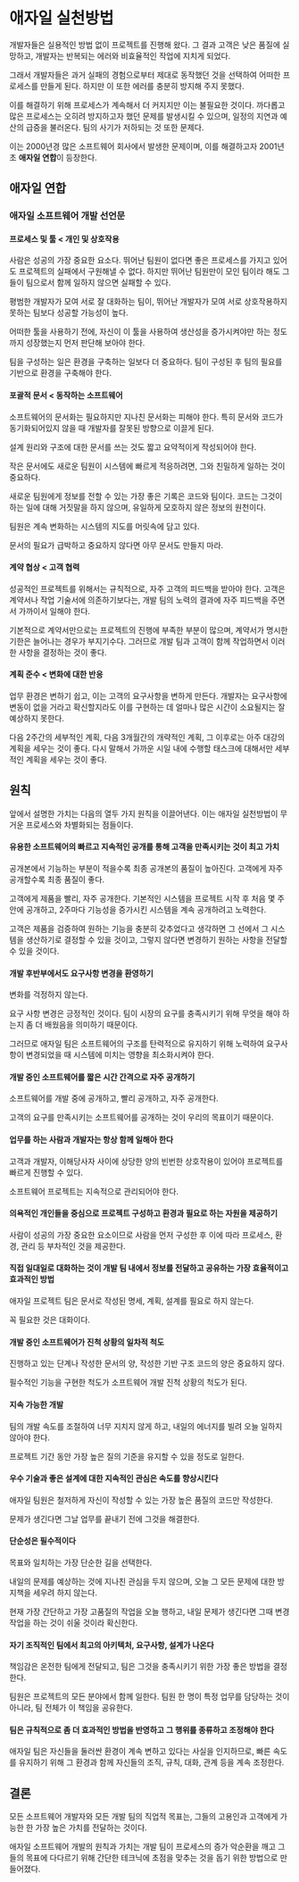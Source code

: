 # 애자일 실천방법

개발자들은 실용적인 방법 없이 프로젝트를 진행해 왔다. 그 결과 고객은 낮은 품질에 실망하고, 개발자는 반복되는 에러와 비효율적인 작업에 지치게 되었다.

그래서 개발자들은 과거 실패의 경험으로부터 제대로 동작했던 것을 선택하여 어떠한 프로세스를 만들게 된다. 하지만 이 또한 에러를 충분히 방지해 주지 못했다.

이를 해결하기 위해 프로세스가 계속해서 더 커지지만 이는 불필요한 것이다. 까다롭고 많은 프로세스는 오히려 방지하고자 했던 문제를 발생시킬 수 있으며, 일정의 지연과 예산의 급증을 불러온다. 팀의 사기가 저하되는 것 또한 문제다.

이는 2000년경 많은 소프트웨어 회사에서 발생한 문제이며, 이를 해결하고자 2001년 초 **애자일 연합**이 등장한다.

## 애자일 연합

### 애자일 소프트웨어 개발 선언문

#### 프로세스 및 툴 < 개인 및 상호작용

사람은 성공의 가장 중요한 요소다. 뛰어난 팀원이 없다면 좋은 프로세스를 가지고 있어도 프로젝트의 실패에서 구원해낼 수 없다. 하지만 뛰어난 팀원만이 모인 팀이라 해도 그들이 팀으로서 함께 일하지 않으면 실패할 수 있다.

평범한 개발자가 모여 서로 잘 대화하는 팀이, 뛰어난 개발자가 모여 서로 상호작용하지 못하는 팀보다 성공할 가능성이 높다.

어떠한 툴을 사용하기 전에, 자신이 이 툴을 사용하여 생산성을 증가시켜야만 하는 정도까지 성장했는지 먼저 판단해 보아야 한다.

팀을 구성하는 일은 환경을 구축하는 일보다 더 중요하다. 팀이 구성된 후 팀의 필요를 기반으로 환경을 구축해야 한다.

#### 포괄적 문서 < 동작하는 소프트웨어

소프트웨어의 문서화는 필요하지만 지나친 문서화는 피해야 한다. 특히 문서와 코드가 동기화되어있지 않을 때 개발자를 잘못된 방향으로 이끌게 된다.

설계 원리와 구조에 대한 문서를 쓰는 것도 짧고 요약적이게 작성되어야 한다.

작은 문서에도 새로운 팀원이 시스템에 빠르게 적응하려면, 그와 친밀하게 일하는 것이 중요하다.

새로운 팀원에게 정보를 전할 수 있는 가장 좋은 기록은 코드와 팀이다. 코드는 그것이 하는 일에 대해 거짓말을 하지 않으며, 유일하게 모호하지 않은 정보의 원천이다.

팀원은 계속 변화하는 시스템의 지도를 머릿속에 담고 있다.

문서의 필요가 급박하고 중요하지 않다면 아무 문서도 만들지 마라.

#### 계약 협상 < 고객 협력

성공적인 프로젝트를 위해서는 규칙적으로, 자주 고객의 피드백을 받아야 한다. 고객은 계약서나 작업 기술서에 의존하기보다는, 개발 팀의 노력의 결과에 자주 피드백을 주면서 가까이서 일해야 한다.

기본적으로 계약서만으로는 프로젝트의 진행에 부족한 부분이 많으며, 계약서가 명시한 기한은 늘어나는 경우가 부지기수다. 그러므로 개발 팀과 고객이 함께 작업하면서 이러한 사항을 결정하는 것이 좋다.

#### 계획 준수 < 변화에 대한 반응

업무 환경은 변하기 쉽고, 이는 고객의 요구사항을 변하게 만든다. 개발자는 요구사항에 변동이 없을 거라고 확신할지라도 이를 구현하는 데 얼마나 많은 시간이 소요될지는 잘 예상하지 못한다.

다음 2주간의 세부적인 계획, 다음 3개월간의 개략적인 계획, 그 이후로는 아주 대강의 계획을 세우는 것이 좋다. 다시 말해서 가까운 시일 내에 수행할 태스크에 대해서만 세부적인 계획을 세우는 것이 좋다.

## 원칙

앞에서 설명한 가치는 다음의 열두 가지 원칙을 이끌어낸다. 이는 애자일 실천방법이 무거운 프로세스와 차별화되는 점들이다.

#### 유용한 소프트웨어의 빠르고 지속적인 공개를 통해 고객을 만족시키는 것이 최고 가치

공개본에서 기능하는 부분이 적을수록 최종 공개본의 품질이 높아진다. 고객에게 자주 공개할수록 최종 품질이 좋다.

고객에게 제품을 빨리, 자주 공개한다. 기본적인 시스템을 프로젝트 시작 후 처음 몇 주 안에 공개하고, 2주마다 기능성을 증가시킨 시스템을 계속 공개하려고 노력한다.

고객은 제품을 검증하여 원하는 기능을 충분히 갖추었다고 생각하면 그 선에서 그 시스템을 생산하기로 결정할 수 있을 것이고, 그렇지 않다면 변경하기 원하는 사항을 전달할 수 있을 것이다.

#### 개발 후반부에서도 요구사항 변경을 환영하기

변화를 걱정하지 않는다. 

요구 사항 변경은 긍정적인 것이다. 팀이 시장의 요구를 충족시키기 위해 무엇을 해야 하는지 좀 더 배웠음을 의미하기 때문이다.

그러므로 애자일 팀은 소프트웨어의 구조를 탄력적으로 유지하기 위해 노력하여 요구사항이 변경되었을 때 시스템에 미치는 영향을 최소화시켜야 한다.

#### 개발 중인 소프트웨어를 짧은 시간 간격으로 자주 공개하기

소프트웨어를 개발 중에 공개하고, 빨리 공개하고, 자주 공개한다.

고객의 요구를 만족시키는 소프트웨어를 공개하는 것이 우리의 목표이기 때문이다.

#### 업무를 하는 사람과 개발자는 항상 함께 일해아 한다

고객과 개발자, 이해당사자 사이에 상당한 양의 빈번한 상호작용이 있어야 프로젝트를 빠르게 진행할 수 있다.

소프트웨어 프로젝트는 지속적으로 관리되어야 한다.

#### 의욕적인 개인들을 중심으로 프로젝트 구성하고 환경과 필요로 하는 자원을 제공하기

사람이 성공의 가장 중요한 요소이므로 사람을 먼저 구성한 후 이에 따라 프로세스, 환경, 관리 등 부차적인 것을 제공한다.

#### 직접 일대일로 대화하는 것이 개발 팀 내에서 정보를 전달하고 공유하는 가장 효율적이고 효과적인 방법

애자일 프로젝트 팀은 문서로 작성된 명세, 계획, 설계를 필요로 하지 않는다. 

꼭 필요한 것은 대화이다.

#### 개발 중인 소프트웨어가 진척 상황의 일차적 척도

진행하고 있는 단계나 작성한 문서의 양, 작성한 기반 구조 코드의 양은 중요하지 않다.

필수적인 기능을 구현한 척도가 소프트웨어 개발 진척 상황의 척도가 된다.

#### 지속 가능한 개발

팀의 개발 속도를 조절하여 너무 지치지 않게 하고, 내일의 에너지를 빌려 오늘 일하지 않아야 한다.

프로젝트 기간 동안 가장 높은 질의 기준을 유지할 수 있을 정도로 일한다.

#### 우수 기술과 좋은 설계에 대한 지속적인 관심은 속도를 향상시킨다

애자일 팀원은 철저하게 자신이 작성할 수 있는 가장 높은 품질의 코드만 작성한다.

문제가 생긴다면 그날 업무를 끝내기 전에 그것을 해결한다.

#### 단순성은 필수적이다

목표와 일치하는 가장 단순한 길을 선택한다.

내일의 문제를 예상하는 것에 지나친 관심을 두지 않으며, 오늘 그 모든 문제에 대한 방지책을 세우려 하지 않는다.

현재 가장 간단하고 가장 고품질의 작업을 오늘 행하고, 내일 문제가 생긴다면 그때 변경 작업을 하는 것이 쉬울 것이라 확신한다.

#### 자기 조직적인 팀에서 최고의 아키텍처, 요구사항, 설계가 나온다

책임감은 온전한 팀에게 전달되고, 팀은 그것을 충족시키기 위한 가장 좋은 방법을 결정한다.

팀원은 프로젝트의 모든 분야에서 함께 일한다. 팀원 한 명이 특정 업무를 담당하는 것이 아니라, 팀 전체가 이 책임을 공유한다.

#### 팀은 규칙적으로 좀 더 효과적인 방법을 반영하고 그 행위를 종류하고 조정해야 한다

애자일 팀은 자신들을 둘러싼 환경이 계속 변하고 있다는 사실을 인지하므로, 빠른 속도를 유지하기 위해 그 환경과 함께 자신들의 조직, 규칙, 대화, 관계 등을 계속 조정한다.

## 결론

모든 소프트웨어 개발자와 모든 개발 팀의 직업적 목표는, 그들의 고용인과 고객에게 가능한 한 가장 높은 가치를 전달하는 것이다.

애자일 소프트웨어 개발의 원칙과 가치는 개발 팀이 프로세스의 증가 악순환을 깨고 그들의 목표에 다다르기 위해 간단한 테크닉에 초점을 맞추는 것을 돕기 위한 방법으로 만들어졌다.
